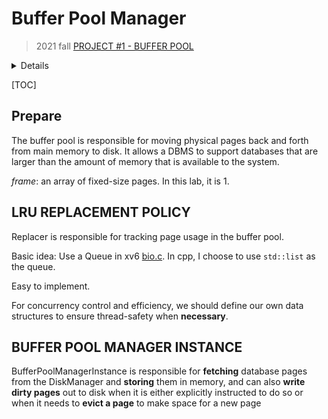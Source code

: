 # Buffer Pool Manager

> 2021 fall [PROJECT #1 - BUFFER POOL](https://15445.courses.cs.cmu.edu/fall2021/project1/)

<details>
Okay, I have to use a bash script to submit zip file for 2021 fall projects.
It is inconvenient, but works after all.
</details>

[TOC]

## Prepare

The buffer pool is responsible for moving physical pages back and forth from
main memory to disk. It allows a DBMS to support databases that are larger than
the amount of memory that is available to the system.

*frame*: an array of fixed-size pages. In this lab, it is 1.

## LRU REPLACEMENT POLICY

Replacer is responsible for tracking page usage in the buffer pool.

Basic idea: Use a Queue in xv6 [bio.c](https://github.com/mit-pdos/xv6-riscv/blob/riscv/kernel/bio.c).
In cpp, I choose to use `std::list` as the queue.

Easy to implement.

For concurrency control and efficiency, we should define our own data structures
to ensure thread-safety when **necessary**.

## BUFFER POOL MANAGER INSTANCE

BufferPoolManagerInstance is responsible for **fetching** database pages from
the DiskManager and **storing** them in memory, and can also **write dirty
pages** out to disk when it is either explicitly instructed to do so or when it
needs to **evict a page** to make space for a new page
